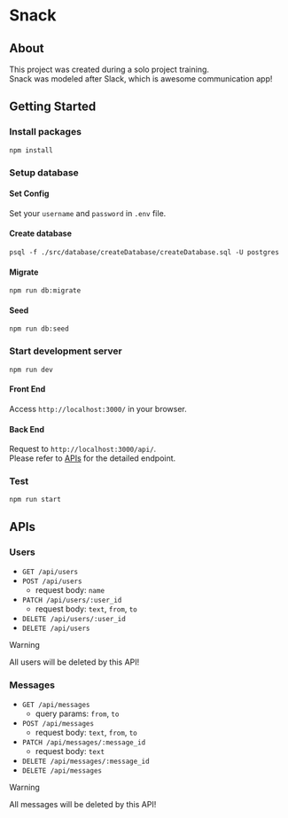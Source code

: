 # Snack

## About
This project was created during a solo project training.  
Snack was modeled after Slack, which is awesome communication app!

## Getting Started

### Install packages
`npm install`

### Setup database

#### Set Config
Set your `username` and `password` in `.env` file.

#### Create database
`psql -f ./src/database/createDatabase/createDatabase.sql -U postgres`

#### Migrate
`npm run db:migrate`

#### Seed
`npm run db:seed`

### Start development server
`npm run dev`

#### Front End
Access `http://localhost:3000/` in your browser.

#### Back End
Request to `http://localhost:3000/api/`.  
Please refer to [APIs](apis) for the detailed endpoint.

### Test
`npm run start`

## APIs

### Users
- `GET /api/users`
- `POST /api/users`
  - request body: `name`
- `PATCH /api/users/:user_id`
  - request body: `text`, `from`, `to`
- `DELETE /api/users/:user_id`
- `DELETE /api/users`
> [!WARNING]  
> All users will be deleted by this API!

### Messages
- `GET /api/messages`
  - query params: `from`, `to`
- `POST /api/messages`
  - request body: `text`, `from`, `to`
- `PATCH /api/messages/:message_id`
  - request body: `text`
- `DELETE /api/messages/:message_id`
- `DELETE /api/messages`
> [!WARNING]  
> All messages will be deleted by this API!